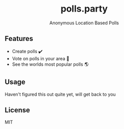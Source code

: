 <h1 align="center">polls.party</h1>
<p align="center">
  Anonymous Location Based Polls
</p>

## Features

* Create polls ✔️ 
* Vote on polls in your area 📍
* See the worlds most popular polls 🌎

## Usage

Haven't figured this out quite yet, will get back to you

## License

MIT
